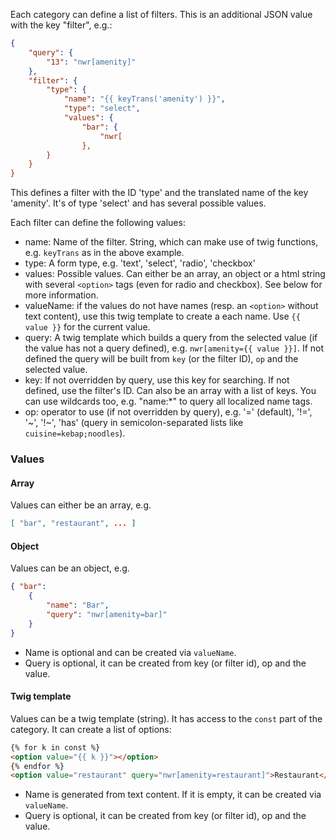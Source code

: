 Each category can define a list of filters. This is an additional JSON value with the key "filter", e.g.:

```json
{
    "query": {
        "13": "nwr[amenity]"
    },
    "filter": {
        "type": {
            "name": "{{ keyTrans('amenity') }}",
            "type": "select",
            "values": {
                "bar": {
                    "nwr[
                },
        }
    }
}
```
This defines a filter with the ID 'type' and the translated name of the key 'amenity'. It's of type 'select' and has several possible values.

Each filter can define the following values:
* name: Name of the filter. String, which can make use of twig functions, e.g. `keyTrans` as in the above example.
* type: A form type, e.g. 'text', 'select', 'radio', 'checkbox'
* values: Possible values. Can either be an array, an object or a html string with several `<option>` tags (even for radio and checkbox). See below for more information.
* valueName: if the values do not have names (resp. an `<option>` without text content), use this twig template to create a each name. Use `{{ value }}` for the current value.
* query: A twig template which builds a query from the selected value (if the value has not a query defined), e.g. `nwr[amenity={{ value }}]`. If not defined the query will be built from `key` (or the filter ID), `op` and the selected value.
* key: If not overridden by query, use this key for searching. If not defined, use the filter's ID. Can also be an array with a list of keys. You can use wildcards too, e.g. "name:*" to query all localized name tags.
* op: operator to use (if not overridden by query), e.g. '=' (default), '!=', '~', '!~', 'has' (query in semicolon-separated lists like `cuisine=kebap;noodles`).

### Values
#### Array
Values can either be an array, e.g. 
```json
[ "bar", "restaurant", ... ]
```

#### Object
Values can be an object, e.g. 
```json
{ "bar":
    {
        "name": "Bar",
        "query": "nwr[amenity=bar]"
    }
}
```
* Name is optional and can be created via `valueName`.
* Query is optional, it can be created from key (or filter id), op and the value.

#### Twig template
Values can be a twig template (string). It has access to the `const` part of the category. It can create a list of options:

```html
{% for k in const %}
<option value="{{ k }}"></option>
{% endfor %}
<option value="restaurant" query="nwr[amenity=restaurant]">Restaurant</option>
```

* Name is generated from text content. If it is empty, it can be created via `valueName`.
* Query is optional, it can be created from key (or filter id), op and the value.

